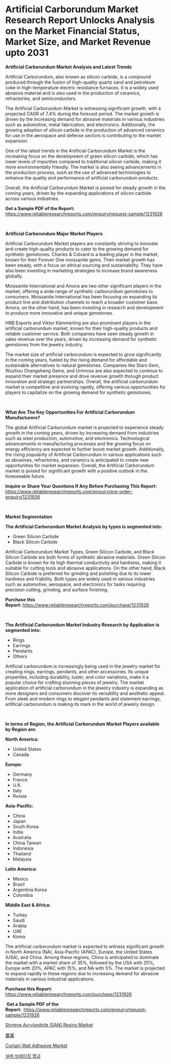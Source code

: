 <p><h1>Artificial Carborundum Market Research Report Unlocks Analysis on the Market Financial Status, Market Size, and Market Revenue upto 2031</h1></p><p><strong>Artificial Carborundum Market Analysis and Latest Trends</strong></p>
<p><p>Artificial Carborundum, also known as silicon carbide, is a compound produced through the fusion of high-quality quartz sand and petroleum coke in high-temperature electric resistance furnaces. It is a widely used abrasive material and is also used in the production of ceramics, refractories, and semiconductors.</p><p>The Artificial Carborundum Market is witnessing significant growth, with a projected CAGR of 7.4% during the forecast period. The market growth is driven by the increasing demand for abrasive materials in various industries such as automotive, metal fabrication, and electronics. Additionally, the growing adoption of silicon carbide in the production of advanced ceramics for use in the aerospace and defense sectors is contributing to the market expansion.</p><p>One of the latest trends in the Artificial Carborundum Market is the increasing focus on the development of green silicon carbide, which has lower levels of impurities compared to traditional silicon carbide, making it more environmentally friendly. The market is also seeing advancements in the production process, such as the use of advanced technologies to enhance the quality and performance of artificial carborundum products.</p><p>Overall, the Artificial Carborundum Market is poised for steady growth in the coming years, driven by the expanding applications of silicon carbide across various industries.</p></p>
<p><strong>Get a Sample PDF of the Report:&nbsp;</strong> <a href="https://www.reliableresearchreports.com/enquiry/request-sample/1231926">https://www.reliableresearchreports.com/enquiry/request-sample/1231926</a></p>
<p>&nbsp;</p>
<p><strong>Artificial Carborundum Major Market Players</strong></p>
<p><p>Artificial Carborundum Market players are constantly striving to innovate and create high-quality products to cater to the growing demand for synthetic gemstones. Charles & Colvard is a leading player in the market, known for their Forever One moissanite gems. Their market growth has been steady, with a focus on ethical sourcing and sustainability. They have also been investing in marketing strategies to increase brand awareness globally.</p><p>Moissanite International and Amora are two other significant players in the market, offering a wide range of synthetic carborundum gemstones to consumers. Moissanite International has been focusing on expanding its product line and distribution channels to reach a broader customer base. Amora, on the other hand, has been investing in research and development to produce more innovative and unique gemstones.</p><p>HRB Exports and Viktor Kämmerling are also prominent players in the artificial carborundum market, known for their high-quality products and reliable customer service. Both companies have seen steady growth in sales revenue over the years, driven by increasing demand for synthetic gemstones from the jewelry industry.</p><p>The market size of artificial carborundum is expected to grow significantly in the coming years, fueled by the rising demand for affordable and sustainable alternatives to natural gemstones. Companies like Stars Gem, Wuzhou Changsheng Gems, and Unimoss are also expected to continue to expand their market presence and drive revenue growth through product innovation and strategic partnerships. Overall, the artificial carborundum market is competitive and evolving rapidly, offering various opportunities for players to capitalize on the growing demand for synthetic gemstones.</p></p>
<p>&nbsp;</p>
<p><strong>What Are The Key Opportunities For Artificial Carborundum Manufacturers?</strong></p>
<p><p>The global Artificial Carborundum market is projected to experience steady growth in the coming years, driven by increasing demand from industries such as steel production, automotive, and electronics. Technological advancements in manufacturing processes and the growing focus on energy efficiency are expected to further boost market growth. Additionally, the rising popularity of Artificial Carborundum in various applications such as abrasives, refractories, and ceramics is anticipated to create new opportunities for market expansion. Overall, the Artificial Carborundum market is poised for significant growth with a positive outlook in the foreseeable future.</p></p>
<p><strong>Inquire or Share Your Questions If Any Before Purchasing This Report:</strong> <a href="https://www.reliableresearchreports.com/enquiry/pre-order-enquiry/1231926">https://www.reliableresearchreports.com/enquiry/pre-order-enquiry/1231926</a></p>
<p>&nbsp;</p>
<p><strong>Market Segmentation</strong></p>
<p><strong>The Artificial Carborundum Market Analysis by types is segmented into:</strong></p>
<p><ul><li>Green Silicon Carbide</li><li>Black Silicon Carbide</li></ul></p>
<p><p>Artificial Carborundum Market Types, Green Silicon Carbide, and Black Silicon Carbide are both forms of synthetic abrasive materials. Green Silicon Carbide is known for its high thermal conductivity and hardness, making it suitable for cutting tools and abrasive applications. On the other hand, Black Silicon Carbide is preferred for grinding and polishing due to its lower hardness and friability. Both types are widely used in various industries such as automotive, aerospace, and electronics for tasks requiring precision cutting, grinding, and surface finishing.</p></p>
<p><strong>Purchase this Report:&nbsp;</strong><a href="https://www.reliableresearchreports.com/purchase/1231926">https://www.reliableresearchreports.com/purchase/1231926</a></p>
<p>&nbsp;</p>
<p><strong>The Artificial Carborundum Market Industry Research by Application is segmented into:</strong></p>
<p><ul><li>Rings</li><li>Earrings</li><li>Pendants</li><li>Others</li></ul></p>
<p><p>Artificial carborundum is increasingly being used in the jewelry market for creating rings, earrings, pendants, and other accessories. Its unique properties, including durability, luster, and color variations, make it a popular choice for crafting stunning pieces of jewelry. The market application of artificial carborundum in the jewelry industry is expanding as more designers and consumers discover its versatility and aesthetic appeal. From sleek and modern rings to elegant pendants and statement earrings, artificial carborundum is making its mark in the world of jewelry design.</p></p>
<p>&nbsp;</p>
<p><strong>In terms of Region, the Artificial Carborundum Market Players available by Region are:</strong></p>
<p>
    <p> <strong> North America: </strong>
        <ul>
            <li>United States</li>
            <li>Canada</li>
        </ul>
        </p> 
    <p> <strong> Europe: </strong>
        <ul>
            <li>Germany</li>
            <li>France</li>
            <li>U.K.</li>
            <li>Italy</li>
            <li>Russia</li>
        </ul>
        </p> 
    <p> <strong> Asia-Pacific: </strong>
        <ul>
            <li>China</li>
            <li>Japan</li>
            <li>South Korea</li>
            <li>India</li>
            <li>Australia</li>
            <li>China Taiwan</li>
            <li>Indonesia</li>
            <li>Thailand</li>
            <li>Malaysia</li>
        </ul>
        </p> 
    <p> <strong> Latin America: </strong>
        <ul>
            <li>Mexico</li>
            <li>Brazil</li>
            <li>Argentina Korea</li>
            <li>Colombia</li>
        </ul>
        </p> 
    <p> <strong> Middle East & Africa: </strong>
        <ul>
            <li>Turkey</li>
            <li>Saudi</li>
            <li>Arabia</li>
            <li>UAE</li>
            <li>Korea</li>
        </ul>
    </p>
    </p>
<p><p>The artificial carborundum market is expected to witness significant growth in North America (NA), Asia-Pacific (APAC), Europe, the United States (USA), and China. Among these regions, China is anticipated to dominate the market with a market share of 35%, followed by the USA with 25%, Europe with 20%, APAC with 15%, and NA with 5%. The market is projected to expand rapidly in these regions due to increasing demand for abrasive materials in various industrial applications.</p></p>
<p><strong>Purchase this Report: </strong><a href="https://www.reliableresearchreports.com/purchase/1231926">https://www.reliableresearchreports.com/purchase/1231926</a></p>
<p>&nbsp;<strong>Get a Sample PDF of the Report:&nbsp;&nbsp;</strong><a href="https://www.reliableresearchreports.com/enquiry/request-sample/1231926">https://www.reliableresearchreports.com/enquiry/request-sample/1231926</a></p>
<p><strong></strong></p>
<p><p><a href="https://github.com/jsmusil/Market-Research-Report-List-2/blob/main/styrene-acrylonitrile-san-resins-market.md">Styrene Acrylonitrile (SAN) Resins Market</a></p><p><a href="https://medium.com/@byroalenzuela76845/%E8%BE%B2%E8%96%AC%E5%B8%82%E5%A0%B4%E8%A6%8F%E6%A8%A1%E3%81%A8%E5%B8%82%E5%A0%B4%E5%8B%95%E5%90%91-%E5%AE%8C%E5%85%A8%E3%81%AA%E6%A5%AD%E7%95%8C%E6%A6%82%E8%A6%81-2024%E5%B9%B4%E3%81%8B%E3%82%892031%E5%B9%B4%E3%81%BE%E3%81%A7-cfdb6d5ce21b">農薬</a></p><p><a href="https://github.com/yemakinde/Market-Research-Report-List-1/blob/main/curtain-wall-adhesive-market.md">Curtain Wall Adhesive Market</a></p><p><a href="https://medium.com/@josefarice/%EC%9D%80-%EC%9A%A9%EC%A0%91-%ED%95%A9%EA%B8%88-%EC%8B%9C%EC%9E%A5-%EA%B2%BD%EC%9F%81-%EB%B6%84%EC%84%9D-%EC%8B%9C%EC%9E%A5-%EB%8F%99%ED%96%A5-%EB%B0%8F-2031%EB%85%84%EA%B9%8C%EC%A7%80%EC%9D%98-%EC%98%88%EC%B8%A1-f8bc008eb512">실버 브레이징 합금</a></p></p>